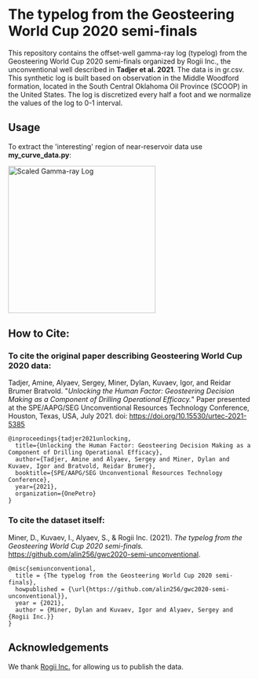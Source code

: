 # The typelog from the Geosteering World Cup 2020 semi-finals 

This repository contains the offset-well gamma-ray log (typelog) from the Geosteering World Cup 2020 semi-finals organized by Rogii Inc., the unconventional well described in **Tadjer et al. 2021**. The data is in gr.csv.
This synthetic log is built based on observation in the Middle Woodford formation, located in the South Central Oklahoma Oil Province (SCOOP) in the United States. 
The log is discretized every half a foot and we normalize the values of the log to 0-1 interval.

## Usage

To extract the 'interesting' region of near-reservoir data use **my_curve_data.py**:

<img src="https://github.com/alin256/gwc2020-semi-unconventional-typelog/blob/main/original_gamma.png" 
     width="300" 
     title="Scaled Gamma-ray Log">


## How to Cite:

### To cite the original paper describing Geosteering World Cup 2020 data:

Tadjer, Amine, Alyaev, Sergey, Miner, Dylan, Kuvaev, Igor, and Reidar Brumer Bratvold. "*Unlocking the Human Factor: Geosteering Decision Making as a Component of Drilling Operational Efficacy.*" Paper presented at the SPE/AAPG/SEG Unconventional Resources Technology Conference, Houston, Texas, USA, July 2021. doi: https://doi.org/10.15530/urtec-2021-5385

```
@inproceedings{tadjer2021unlocking,
  title={Unlocking the Human Factor: Geosteering Decision Making as a Component of Drilling Operational Efficacy},
  author={Tadjer, Amine and Alyaev, Sergey and Miner, Dylan and Kuvaev, Igor and Bratvold, Reidar Brumer},
  booktitle={SPE/AAPG/SEG Unconventional Resources Technology Conference},
  year={2021},
  organization={OnePetro}
}
```


### To cite the dataset itself:

Miner, D., Kuvaev, I., Alyaev, S., & Rogii Inc. (2021). *The typelog from the Geosteering World Cup 2020 semi-finals.* https://github.com/alin256/gwc2020-semi-unconventional.

```
@misc{semiunconventional,
  title = {The typelog from the Geosteering World Cup 2020 semi-finals},
  howpublished = {\url{https://github.com/alin256/gwc2020-semi-unconventional}},
  year = {2021},
  author = {Miner, Dylan and Kuvaev, Igor and Alyaev, Sergey and {Rogii Inc.}}
}
```

## Acknowledgements 

We thank [Rogii Inc.](https://rogii.com/) for allowing us to publish the data.
